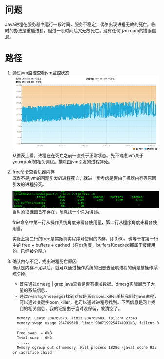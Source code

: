 # 问题
Java进程在服务器中运行一段时间，服务不稳定，偶尔出现进程无故的死亡。临时的办法是重启进程，但过一段时间后又无故死亡。没有任何 jvm oom的错误信息。

# 路径
1. 通过jvm监控查看jvm监控状态
    ![jvm监控](pic/oom_killer_jvm监控指标.png)
    从图表上看，进程在在死亡之前一直处于正常状态。先不考虑jvm关于young/old的相关调优。排除由jvm引发的进程猝死。

2. free命令查看机器内存<br>
    既然不是jvm的问题引发的进程死亡，就进一步考虑是否由于机器内存等原因引发的进程猝死。<br>

    ![free监控](pic/oom_killer_free命令.png)
    当时的证据图已不存在，随意找一个只为讲述。

    free命令中第一行从操作系统角度来看各使用量，第二行从程序角度来看各使用量。

    实际上第二行的free是实际真实程序可使用的内存，即3.6G。也等于在第一行中的 free + buffers + cached（在os角度，buffers和cached都属于被使用的，已经被分配。）


3. 确认内存不足，找出进程死亡原因<br>
    确认是内存不足以后，就可以通过操作系统的日志去证明进程的确是被操作系统杀掉。

    - 首先通过dmesg | grep java查看是否有相关数据。dmesg实际展示了大量的系统信息，
    - 通过/var/log/messages找到对应是否有oom_killer杀掉我们的java进程，可以通过关键字oom_killer，也可以通过进程号找到。下面信息是网上找到的相关信息，我的证据由于当时没保留，被清空了。
    ```
      memory: usage 2047696kB, limit 2047696kB, failcnt 23543
      memory+swap: usage 2047696kB, limit 9007199254740991kB, failcnt 0
      ......
      Free swap  = 0kB
      Total swap = 0kB
      ......
      Memory cgroup out of memory: Kill process 18286 (java) score 933 or sacrifice child
    ```
